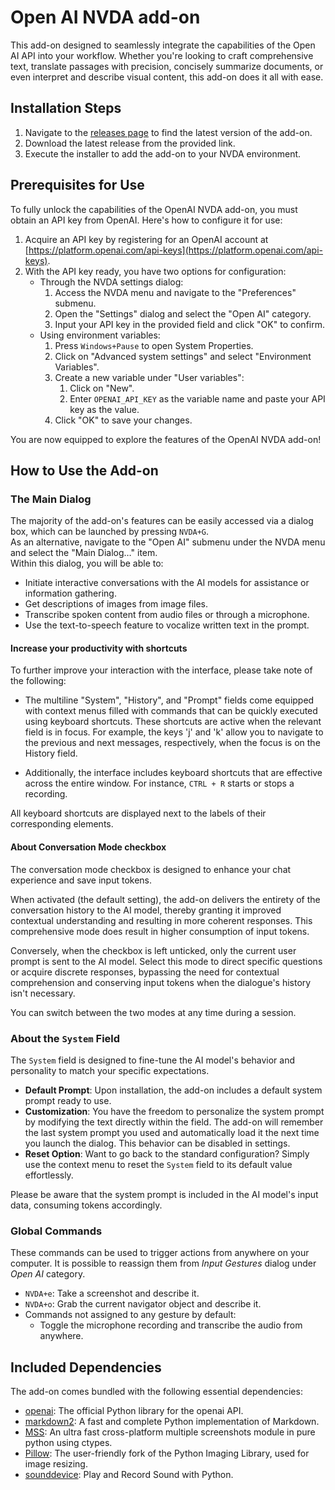 # Open AI NVDA add-on

This add-on designed to seamlessly integrate the capabilities of the Open AI API into your workflow. Whether you're looking to craft comprehensive text, translate passages with precision, concisely summarize documents, or even interpret and describe visual content, this add-on does it all with ease.

## Installation Steps

1. Navigate to the [releases page](https://github.com/aaclause/nvda-OpenAI/releases) to find the latest version of the add-on.
2. Download the latest release from the provided link.
3. Execute the installer to add the add-on to your NVDA environment.

## Prerequisites for Use

To fully unlock the capabilities of the OpenAI NVDA add-on, you must obtain an API key from OpenAI. Here's how to configure it for use:

1. Acquire an API key by registering for an OpenAI account at [https://platform.openai.com/api-keys](https://platform.openai.com/api-keys).
2. With the API key ready, you have two options for configuration:
	- Through the NVDA settings dialog:
		1. Access the NVDA menu and navigate to the "Preferences" submenu.
		2. Open the "Settings" dialog and select the "Open AI" category.
		3. Input your API key in the provided field and click "OK" to confirm.
	- Using environment variables:
		1. Press `Windows+Pause` to open System Properties.
		2. Click on "Advanced system settings" and select "Environment Variables".
		3. Create a new variable under "User variables":
			1. Click on "New".
			2. Enter `OPENAI_API_KEY` as the variable name and paste your API key as the value.
		4. Click "OK" to save your changes.

You are now equipped to explore the features of the OpenAI NVDA add-on!

## How to Use the Add-on

### The Main Dialog

The majority of the add-on's features can be easily accessed via a dialog box, which can be launched by pressing `NVDA+G`.  
As an alternative, navigate to the "Open AI" submenu under the NVDA menu and select the "Main Dialog…" item.  
Within this dialog, you will be able to:

- Initiate interactive conversations with the AI models for assistance or information gathering.
- Get descriptions of images from image files.
- Transcribe spoken content from audio files or through a microphone.
- Use the text-to-speech feature to vocalize written text in the prompt.

#### Increase your productivity with shortcuts

To further improve your interaction with the interface, please take note of the following:

- The multiline "System", "History", and "Prompt" fields come equipped with context menus filled with commands that can be quickly executed using keyboard shortcuts.
  These shortcuts are active when the relevant field is in focus.
  For example, the keys 'j' and 'k' allow you to navigate to the previous and next messages, respectively, when the focus is on the History field.

- Additionally, the interface includes keyboard shortcuts that are effective across the entire window. For instance, `CTRL + R` starts or stops a recording.

All keyboard shortcuts are displayed next to the labels of their corresponding elements.

#### About Conversation Mode checkbox

The conversation mode checkbox is designed to enhance your chat experience and save input tokens.

When activated (the default setting), the add-on delivers the entirety of the conversation history to the AI model, thereby granting it improved contextual understanding and resulting in more coherent responses. This comprehensive mode does result in higher consumption of input tokens.

Conversely, when the checkbox is left unticked, only the current user prompt is sent to the AI model. Select this mode to direct specific questions or acquire discrete responses, bypassing the need for contextual comprehension and conserving input tokens when the dialogue's history isn't necessary.

You can switch between the two modes at any time during a session.

### About the `System` Field

The `System` field is designed to fine-tune the AI model's behavior and personality to match your specific expectations.

- **Default Prompt**: Upon installation, the add-on includes a default system prompt ready to use.
- **Customization**: You have the freedom to personalize the system prompt by modifying the text directly within the field. The add-on will remember the last system prompt you used and automatically load it the next time you launch the dialog. This behavior can be disabled in settings.
- **Reset Option**: Want to go back to the standard configuration? Simply use the context menu to reset the `System` field to its default value effortlessly.

Please be aware that the system prompt is included in the AI model's input data, consuming tokens accordingly.

### Global Commands

These commands can be used to trigger actions from anywhere on your computer. It is possible to reassign them from *Input Gestures* dialog under *Open AI* category.

- `NVDA+e`: Take a screenshot and describe it.
- `NVDA+o`: Grab the current navigator object and describe it.
- Commands not assigned to any gesture by default:
	- Toggle the microphone recording and transcribe the audio from anywhere.

## Included Dependencies

The add-on comes bundled with the following essential dependencies:

- [openai](https://pypi.org/project/openai/): The official Python library for the openai API.
- [markdown2](https://pypi.org/project/markdown2/): A fast and complete Python implementation of Markdown.
- [MSS](https://pypi.org/project/mss/): An ultra fast cross-platform multiple screenshots module in pure python using ctypes.
- [Pillow](https://pypi.org/project/Pillow/): The user-friendly fork of the Python Imaging Library, used for image resizing.
- [sounddevice](https://pypi.org/project/sounddevice/): Play and Record Sound with Python.
